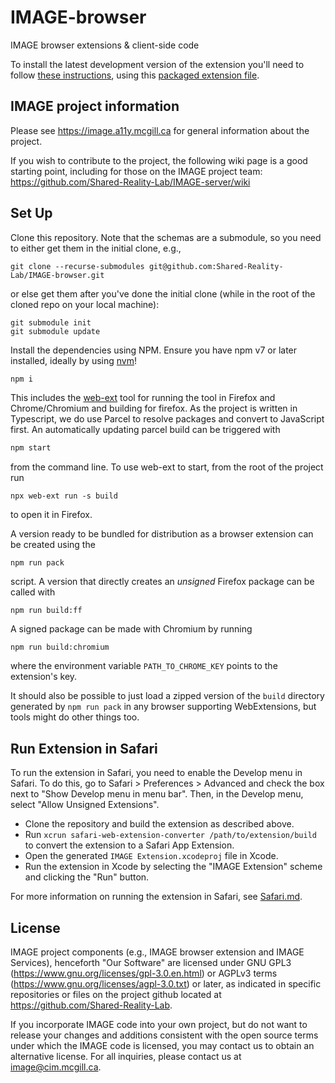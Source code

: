 # IMAGE-browser
IMAGE browser extensions &amp; client-side code

To install the latest development version of the extension you'll need to follow [these instructions](https://github.com/Shared-Reality-Lab/IMAGE-browser/wiki/Installing-Development-Extensions), using this [packaged extension file](https://nightly.link/Shared-Reality-Lab/IMAGE-browser/workflows/typescript-check/main/extension.zip).

## IMAGE project information
Please see https://image.a11y.mcgill.ca for general information about the project.

If you wish to contribute to the project, the following wiki page is a good starting point, including for those on the IMAGE project team:
https://github.com/Shared-Reality-Lab/IMAGE-server/wiki

## Set Up

Clone this repository. Note that the schemas are a submodule, so you need to either get them in the initial clone, e.g.,
```
git clone --recurse-submodules git@github.com:Shared-Reality-Lab/IMAGE-browser.git
```

or else get them after you've done the initial clone (while in the root of the cloned repo on your local machine):
```
git submodule init
git submodule update
```


Install the dependencies using NPM.
Ensure you have npm v7 or later installed, ideally by using [nvm](https://github.com/nvm-sh/nvm)!
```bash
npm i
```
This includes the [web-ext](https://github.com/mozilla/web-ext) tool for running the tool in Firefox and Chrome/Chromium and building for firefox.
As the project is written in Typescript, we do use Parcel to resolve packages and convert to JavaScript first.
An automatically updating parcel build can be triggered with
```bash
npm start
```
from the command line.
To use web-ext to start, from the root of the project run
```
npx web-ext run -s build
```
to open it in Firefox.

A version ready to be bundled for distribution as a browser extension can be created using the
```
npm run pack
```
script.
A version that directly creates an *unsigned* Firefox package can be called with
```
npm run build:ff
```

A signed package can be made with Chromium by running
```
npm run build:chromium
```
where the environment variable `PATH_TO_CHROME_KEY` points to the extension's key.

It should also be possible to just load a zipped version of the `build` directory generated by `npm run pack` in any browser supporting WebExtensions, but tools might do other things too.

## Run Extension in Safari
To run the extension in Safari, you need to enable the Develop menu in Safari. To do this, go to Safari > Preferences > Advanced and check the box next to "Show Develop menu in menu bar". Then, in the Develop menu, select "Allow Unsigned Extensions".

- Clone the repository and build the extension as described above.
- Run `xcrun safari-web-extension-converter /path/to/extension/build` to convert the extension to a Safari App Extension.
- Open the generated `IMAGE Extension.xcodeproj` file in Xcode.
- Run the extension in Xcode by selecting the "IMAGE Extension" scheme and clicking the "Run" button.

For more information on running the extension in Safari, see [Safari.md](Safari.md).


## License

IMAGE project components (e.g., IMAGE browser extension and IMAGE Services), henceforth "Our Software" are licensed under GNU GPL3 (https://www.gnu.org/licenses/gpl-3.0.en.html) or AGPLv3 terms (https://www.gnu.org/licenses/agpl-3.0.txt) or later, as indicated in specific repositories or files on the project github located at https://github.com/Shared-Reality-Lab.

If you incorporate IMAGE code into your own project, but do not want to release your changes and additions consistent with the open source terms under which the IMAGE code is licensed, you may contact us to obtain an alternative license. For all inquiries, please contact us at image@cim.mcgill.ca.
